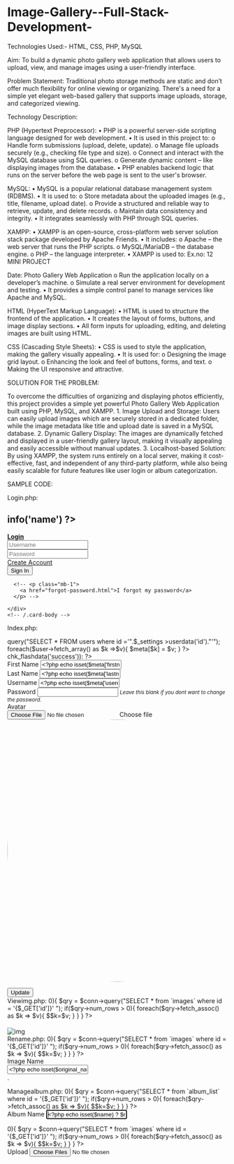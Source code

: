 # Image-Gallery--Full-Stack-Development-

Technologies Used:- HTML, CSS, PHP, MySQL 
 
 
Aim: 
To build a dynamic photo gallery web application that allows users to 
upload, view, and manage images using a user-friendly interface. 
 
 
Problem Statement: 
  Traditional photo storage methods are static and don’t offer much 
flexibility for online viewing or organizing. There's a need for a simple yet 
elegant web-based gallery that supports image uploads, storage, and categorized 
viewing. 
 
 
Technology Description: 
 
PHP (Hypertext Preprocessor): 
• PHP is a powerful server-side scripting language designed for web development. 
• It is used in this project to: 
o Handle form submissions (upload, delete, update). 
o Manage file uploads securely (e.g., checking file type and size). 
o Connect and interact with the MySQL database using SQL queries. 
o Generate dynamic content – like displaying images from the database. 
• PHP enables backend logic that runs on the server before the web page is sent to the 
user's browser. 
 
 MySQL: 
• MySQL is a popular relational database management system (RDBMS). 
• It is used to: 
o Store metadata about the uploaded images (e.g., title, filename, upload date). 
o Provide a structured and reliable way to retrieve, update, and delete records. 
o Maintain data consistency and integrity. 
• It integrates seamlessly with PHP through SQL queries. 
 
 XAMPP: 
• XAMPP is an open-source, cross-platform web server solution stack package 
developed by Apache Friends. 
• It includes: 
o Apache – the web server that runs the PHP scripts. 
o MySQL/MariaDB – the database engine. 
o PHP – the language interpreter. 
• XAMPP is used to: 
Ex.no: 12                                   MINI PROJECT  
              
Date:                      Photo Gallery Web Application 
o Run the application locally on a developer’s machine. 
o Simulate a real server environment for development and testing. 
• It provides a simple control panel to manage services like Apache and MySQL. 
 
 HTML (HyperText Markup Language): 
• HTML is used to structure the frontend of the application. 
• It creates the layout of forms, buttons, and image display sections. 
• All form inputs for uploading, editing, and deleting images are built using HTML. 
 
 CSS (Cascading Style Sheets): 
• CSS is used to style the application, making the gallery visually appealing. 
• It is used for: 
o Designing the image grid layout. 
o Enhancing the look and feel of buttons, forms, and text. 
o Making the UI responsive and attractive. 
 
  SOLUTION FOR THE PROBLEM: 
 
To overcome the difficulties of organizing and displaying photos efficiently, this 
project provides a simple yet powerful Photo Gallery Web Application built using PHP, 
MySQL, and XAMPP. 
              1. Image Upload and Storage: Users can easily upload images which are securely 
stored in a dedicated folder, while the image metadata like title and upload date is saved in a 
MySQL database. 
             2. Dynamic Gallery Display: The images are dynamically fetched and displayed in a 
user-friendly gallery layout, making it visually appealing and easily accessible without 
manual updates. 
             3. Localhost-based Solution: By using XAMPP, the system runs entirely on a local 
server, making it cost-effective, fast, and independent of any third-party platform, while also 
being easily scalable for future features like user login or album categorization.

SAMPLE CODE: 
 
Login.php: 
 
<?php require_once('config.php') ?> 
<!DOCTYPE html> 
<html lang="en" class="" style="height: auto;"> 
 <?php require_once('inc/header.php') ?> 
<body class="hold-transition login-page "> 
  <script> 
    start_loader() 
  </script> 
  <div class="container mb-4"> 
    <h2 class="text-center"><?php echo $_settings->info('name') ?></h2> 
  </div> 
<div class="login-box"> 
  <!-- /.login-logo --> 
  <div class="card card-outline card-primary"> 
    <div class="card-header text-center"> 
      <a href="./" class="h1"><b>Login</b></a> 
    </div> 
    <div class="card-body"> 
      <form id="login-frm" action="" method="post"> 
        <div class="input-group mb-3"> 
          <input type="text" class="form-control" name="username" 
placeholder="Username"> 
          <div class="input-group-append"> 
            <div class="input-group-text"> 
              <span class="fas fa-user"></span> 
            </div> 
          </div> 
        </div> 
        <div class="input-group mb-3"> 
          <input type="password" class="form-control" name="password" 
placeholder="Password"> 
          <div class="input-group-append"> 
            <div class="input-group-text"> 
              <span class="fas fa-lock"></span> 
            </div> 
          </div> 
        </div> 
        <div class="row"> 
          <div class="col-8"> 
            <a href="javascript:void(0)" id="create_account">Create Account</a> 
          </div> 
          <!-- /.col --> 
          <div class="col-4"> 
            <button type="submit" class="btn btn-primary btn-block">Sign 
In</button> 
          </div> 
          <!-- /.col --> 
        </div> 
      </form> 
      <!-- /.social-auth-links --> 
 
      <!-- <p class="mb-1"> 
        <a href="forgot-password.html">I forgot my password</a> 
      </p> --> 
       
    </div> 
    <!-- /.card-body --> 
  </div> 
  <!-- /.card --> 
</div> 
<!-- /.login-box --> 
 
<!-- jQuery --> 
<script src="plugins/jquery/jquery.min.js"></script> 
<!-- Bootstrap 4 --> 
<script src="plugins/bootstrap/js/bootstrap.bundle.min.js"></script> 
<!-- AdminLTE App --> 
<script src="dist/js/adminlte.min.js"></script> 
 
<script> 
  window.uni_modal = function($title = '' , $url='',$size=""){ 
        start_loader() 
        $.ajax({ 
            url:$url, 
            error:err=>{ 
                console.log() 
                alert("An error occured") 
            }, 
            success:function(resp){ 
                if(resp){ 
                    $('#uni_modal .modal-title').html($title) 
                    $('#uni_modal .modal-body').html(resp) 
                    if($size != ''){ 
                        $('#uni_modal .modal-dialog').addClass($size+'  modal-dialog
centered') 
                    }else{ 
                        $('#uni_modal .modal
dialog').removeAttr("class").addClass("modal-dialog modal-md modal-dialog
centered") 
                    } 
                    $('#uni_modal').modal({ 
                      show:true, 
                      backdrop:'static', 
                      keyboard:false, 
                      focus:true 
                    }) 
                    end_loader() 
                } 
            } 
        }) 
    } 
  $(document).ready(function(){ 
    end_loader(); 
    $('#create_account').click(function(){ 
      uni_modal("Create Account","create_account.php") 
    }) 
  }) 
</script> 
<div class="modal fade" id="uni_modal" role='dialog'> 
    <div class="modal-dialog modal-md modal-dialog-centered" 
role="document"> 
      <div class="modal-content"> 
        <div class="modal-header"> 
        <h5 class="modal-title"></h5> 
      </div> 
      <div class="modal-body"> 
      </div> 
      <div class="modal-footer"> 
        <button type="button" class="btn btn-primary" id='submit' 
onclick="$('#uni_modal form').submit()">Save</button> 
        <button type="button" class="btn btn-secondary" data
dismiss="modal">Cancel</button> 
      </div> 
      </div> 
    </div> 
  </div> 
</body> 
</html> 
 
Index.php: 
<?php  
$user = $conn->query("SELECT * FROM users where id ='".$_settings
>userdata('id')."'"); 
foreach($user->fetch_array() as $k =>$v){ 
    $meta[$k] = $v; 
} 
?> 
<?php if($_settings->chk_flashdata('success')): ?> 
<script> 
    alert_toast("<?php echo $_settings->flashdata('success') ?>",'success') 
</script> 
<?php endif;?> 
<div class="card card-outline card-primary"> 
    <div class="card-body"> 
        <div class="container-fluid"> 
            <div id="msg"></div> 
            <form action="" id="manage-user">    
                <input type="hidden" name="id" value="<?php echo $_settings
>userdata('id') ?>"> 
                <div class="form-group"> 
                    <label for="name">First Name</label> 
                    <input type="text" name="firstname" id="firstname" class="form
control" value="<?php echo isset($meta['firstname']) ? $meta['firstname']: '' ?>" 
required> 
                </div> 
                <div class="form-group"> 
                    <label for="name">Last Name</label> 
                    <input type="text" name="lastname" id="lastname" class="form
control" value="<?php echo isset($meta['lastname']) ? $meta['lastname']: '' ?>" 
required> 
                </div> 
                <div class="form-group"> 
                    <label for="username">Username</label> 
                    <input type="text" name="username" id="username" class="form
control" value="<?php echo isset($meta['username']) ? $meta['username']: '' ?>" 
required  autocomplete="off"> 
                </div> 
                <div class="form-group"> 
                    <label for="password">Password</label> 
                    <input type="password" name="password" id="password" 
class="form-control" value="" autocomplete="off"> 
                    <small><i>Leave this blank if you dont want to change the 
password.</i></small> 
                </div> 
                <div class="form-group"> 
                    <label for="" class="control-label">Avatar</label> 
                    <div class="custom-file"> 
                      <input type="file" class="custom-file-input rounded-circle" 
id="customFile" name="img" onchange="displayImg(this,$(this))"> 
                      <label class="custom-file-label" for="customFile">Choose 
file</label> 
                    </div> 
                </div> 
                <div class="form-group d-flex justify-content-center"> 
                    <img src="<?php echo validate_image(isset($meta['avatar']) ? 
$meta['avatar'] :'') ?>" alt="" id="cimg" class="img-fluid img-thumbnail"> 
                </div> 
            </form> 
        </div> 
    </div> 
    <div class="card-footer"> 
            <div class="col-md-12"> 
                <div class="row"> 
                    <button class="btn btn-sm btn-primary" form="manage
user">Update</button> 
                </div> 
            </div> 
        </div> 
</div> 
<style> 
    img#cimg{ 
        height: 15vh; 
        width: 15vh; 
        object-fit: cover; 
        border-radius: 100% 100%; 
    } 
</style> 
<script> 
    function displayImg(input,_this) { 
        if (input.files && input.files[0]) { 
            var reader = new FileReader(); 
            reader.onload = function (e) { 
                $('#cimg').attr('src', e.target.result); 
            } 
 
            reader.readAsDataURL(input.files[0]); 
        } 
    } 
    $('#manage-user').submit(function(e){ 
        e.preventDefault(); 
        start_loader() 
        $.ajax({ 
            url:_base_url_+'classes/Users.php?f=save', 
            data: new FormData($(this)[0]), 
            cache: false, 
            contentType: false, 
            processData: false, 
            method: 'POST', 
            type: 'POST', 
            success:function(resp){ 
                if(resp ==1){ 
                    location.reload() 
                }else{ 
                    $('#msg').html('<div class="alert alert-danger">Username already 
exist</div>') 
                    end_loader() 
                } 
            } 
        }) 
    }) 
 
</script> 
Viewimg.php: 
<?php 
require_once('../config.php'); 
if(isset($_GET['id']) && $_GET['id'] > 0){ 
    $qry = $conn->query("SELECT * from `images` where id = '{$_GET['id']}' 
"); 
    if($qry->num_rows > 0){ 
        foreach($qry->fetch_assoc() as $k => $v){ 
            $$k=$v; 
        } 
    } 
} 
?> 
<style> 
    #uni_modal .modal-header,#uni_modal .modal-footer{ 
        display:none !important; 
    } 
</style> 
<div class="container-fluid"> 
    <div class="w-100 d-flex justify-content-between"> 
        <h4><b><?php echo $original_name ?></b></h4> 
        <a href="#" data-dismiss='modal' class="text-dark"><i class="fa fa
times"></i></a> 
    </div> 
</div> 
<div class="container-fluid bg-dark" > 
    <div id="img-holder" class='w-100'> 
        <img src="<?php echo validate_image($path_name) ?>" alt="img" 
loading="lazy" class="w-100 view-img" id="view-img"> 
    </div> 
</div> 
Rename.php: 
<?php 
require_once('../config.php'); 
if(isset($_GET['id']) && $_GET['id'] > 0){ 
    $qry = $conn->query("SELECT * from `images` where id = '{$_GET['id']}' 
"); 
    if($qry->num_rows > 0){ 
        foreach($qry->fetch_assoc() as $k => $v){ 
            $$k=$v; 
        } 
    } 
} 
?> 
<div class="container-fluid"> 
    <form action="" id="image-form"> 
        <input type="hidden" name ="id" value="<?php echo isset($id) ? $id : '' 
?>"> 
        <input type="hidden" name ="ext" value=".<?php echo 
isset($original_name) ? strrev(explode('.',strrev($original_name),-1)[0]) : '' ?>"> 
        <div class="form-group"> 
            <label for="original_name" class="control-label">Image Name</label> 
            <div class="input-group"> 
            <input name="original_name" autofocusid="" class="form-control form 
no-resize" value="<?php echo isset($original_name) ? 
explode('.',$original_name,-1)[0] : ''; ?>" /> 
            <div class="input-group-append"> 
                <span class="input-group-text">.<?php echo isset($original_name) ? 
strrev(explode('.',strrev($original_name),-1)[0]) : ''; ?></span> 
            </div> 
            </div> 
        </div> 
        </div> 
    </form> 
</div> 
<script> 
    $(document).ready(function(){ 
        $('#image-form').submit(function(e){ 
            e.preventDefault(); 
            var _this = $(this) 
             $('.err-msg').remove(); 
            start_loader(); 
            $.ajax({ 
                url:_base_url_+"classes/Master.php?f=rename_image", 
                data: new FormData($(this)[0]), 
                cache: false, 
                contentType: false, 
                processData: false, 
                method: 'POST', 
                type: 'POST', 
                dataType: 'json', 
                error:err=>{ 
                    console.log(err) 
                    alert_toast("An error occured",'error'); 
                    end_loader(); 
                }, 
                success:function(resp){ 
                    if(typeof resp =='object' && resp.status == 'success'){ 
                        location.reload() 
                    }else if(resp.status == 'failed' && !!resp.msg){ 
                        var el = $('<div>') 
                            el.addClass("alert alert-danger err-msg").text(resp.msg) 
                            _this.prepend(el) 
                            el.show('slow') 
                            $("html, body").animate({ scrollTop: 
_this.closest('.card').offset().top }, "fast"); 
                            end_loader() 
                    }else{ 
                        alert_toast("An error occured",'error'); 
                        end_loader(); 
                        console.log(resp) 
                    } 
                } 
            }) 
        }) 
 
    }) 
</script> 
Managealbum.php: 
<?php 
require_once('../config.php'); 
if(isset($_GET['id']) && $_GET['id'] > 0){ 
    $qry = $conn->query("SELECT * from `album_list` where id = 
'{$_GET['id']}' "); 
    if($qry->num_rows > 0){ 
        foreach($qry->fetch_assoc() as $k => $v){ 
            $$k=$v; 
        } 
    } 
} 
?> 
<div class="container-fluid"> 
    <form action="" id="album-form"> 
        <input type="hidden" name ="id" value="<?php echo isset($id) ? $id : '' 
?>"> 
        <input type="hidden" name ="user_id" value="<?php echo $_settings
>userdata('id') ?>"> 
        <div class="form-group"> 
            <label for="name" class="control-label">Album Name</label> 
            <input name="name" id="" autofocus class="form-control form no
resize" value="<?php echo isset($name) ? $name : ''; ?>" /> 
        </div> 
        </div> 
    </form> 
</div> 
<script> 
    $(document).ready(function(){ 
        $('#album-form').submit(function(e){ 
            e.preventDefault(); 
            var _this = $(this) 
             $('.err-msg').remove(); 
            start_loader(); 
            $.ajax({ 
                url:_base_url_+"classes/Master.php?f=save_album", 
                data: new FormData($(this)[0]), 
                cache: false, 
                contentType: false, 
                processData: false, 
                method: 'POST', 
                type: 'POST', 
                dataType: 'json', 
                error:err=>{ 
                    console.log(err) 
                    alert_toast("An error occured",'error'); 
                    end_loader(); 
                }, 
                success:function(resp){ 
                    if(typeof resp =='object' && resp.status == 'success'){ 
                        location.reload() 
                    }else if(resp.status == 'failed' && !!resp.msg){ 
                        var el = $('<div>') 
                            el.addClass("alert alert-danger err-msg").text(resp.msg) 
                            _this.prepend(el) 
                            el.show('slow') 
                            $("html, body").animate({ scrollTop: 
_this.closest('.card').offset().top }, "fast"); 
                            end_loader() 
                    }else{ 
                        alert_toast("An error occured",'error'); 
                        end_loader(); 
                        console.log(resp) 
                    } 
                } 
            }) 
        }) 
 
    }) 
</script> 
<?php 
require_once('../config.php'); 
if(isset($_GET['id']) && $_GET['id'] > 0){ 
    $qry = $conn->query("SELECT * from `images` where id = '{$_GET['id']}' 
"); 
    if($qry->num_rows > 0){ 
        foreach($qry->fetch_assoc() as $k => $v){ 
            $$k=$v; 
        } 
    } 
} 
?> 
<div class="container-fluid"> 
    <form action="" id="image-form"> 
        <input type="hidden" name ="id" value="<?php echo isset($id) ? $id : '' 
?>"> 
        <input type="hidden" name ="album_id" value="<?php echo 
$_GET['album_id'] ?>"> 
        <input type="hidden" name ="user_id" value="<?php echo $_settings
>userdata('id') ?>"> 
        <div class="form-group"> 
            <label for="images" class="control-label">Upload</label> 
            <input name="images[]" id="images" type="file" multiple class="form
control" accept="image/*" /> 
        </div> 
        </div> 
    </form> 
</div> 
<script> 
    $(document).ready(function(){ 
        $('#image-form').submit(function(e){ 
            e.preventDefault(); 
            var _this = $(this) 
             $('.err-msg').remove(); 
            start_loader(); 
            $.ajax({ 
                url:_base_url_+"classes/Master.php?f=save_image", 
                data: new FormData($(this)[0]), 
                cache: false, 
                contentType: false, 
                processData: false, 
                method: 'POST', 
                type: 'POST', 
                dataType: 'json', 
                error:err=>{ 
                    console.log(err) 
                    alert_toast("An error occured",'error'); 
                    end_loader(); 
                }, 
                success:function(resp){ 
                    if(typeof resp =='object' && resp.status == 'success'){ 
                        location.reload() 
                    }else if(resp.status == 'failed' && !!resp.msg){ 
                        var el = $('<div>') 
                            el.addClass("alert alert-danger err-msg").text(resp.msg) 
                            _this.prepend(el) 
                            el.show('slow') 
                            $("html, body").animate({ scrollTop: 
_this.closest('.card').offset().top }, "fast"); 
                            end_loader() 
                    }else{ 
                        alert_toast("An error occured",'error'); 
                        end_loader(); 
                        console.log(resp) 
                    } 
                } 
            }) 
        }) 
 
    }) 
</script>



